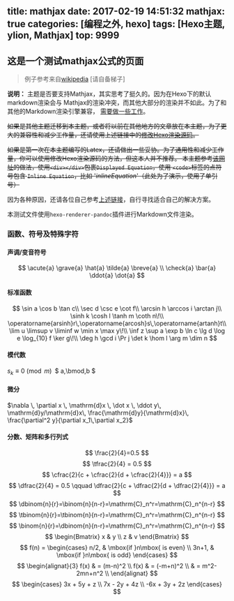title: mathjax
date: 2017-02-19 14:51:32
mathjax: true
categories: [编程之外, hexo]
tags: [Hexo主题, ylion, Mathjax]
top: 9999
---

## 这是一个测试mathjax公式的页面

> 例子参考来自[wikipedia](https://zh.wikipedia.org/wiki/Help:%E6%95%B0%E5%AD%A6%E5%85%AC%E5%BC%8F) [请自备梯子]

**说明：** 主题是否要支持Mathjax，其实思考了挺久的。因为在Hexo下的默认markdown渲染会与
Mathjax的渲染冲突，而其他大部分的渲染并不如此。为了和其他的Markdown渲染引擎兼容，
[需要做一些工作](http://shomy.top/2016/10/22/hexo-markdown-mathjax/)。

~~如果是其他主题迁移到本主题，或者将以前在其他地方的文章放在本主题，为了更大的兼容性和减少工作量，还请使用上述链接中的[修改Hexo渲染源码](http://shomy.top/2016/10/22/hexo-markdown-mathjax/#修改hexo渲染源码)。~~

~~如果是第一次在本主题编写的Latex，还请做出一些妥协。为了通用性和减少工作量，你可以使用修改Hexo渲染源码的方法，但这本人并不推荐。
本主题参考[该网址](http://gohugo.io/tutorials/mathjax/)的做法，使用`<div></div>`包裹`Displayed Equation`，使用
`<code>`标签的点符号包含 `Inline Equation`，比如 '$inline Equation$'（此处为了演示，使用了单引号）~~

因为各种原因，还请各位自己参考[上述链接](http://shomy.top/2016/10/22/hexo-markdown-mathjax/)，自行寻找适合自己的解决方案。

本测试文件使用`hexo-renderer-pandoc`插件进行Markdown文件渲染。



### 函数、符号及特殊字符

#### 声调/变音符号


$$
\acute{a} \grave{a} \hat{a} \tilde{a} \breve{a}
\\
\check{a} \bar{a} \ddot{a} \dot{a}
$$

#### 标准函数


$$
\sin a \cos b \tan c\\
\sec d \csc e \cot f\\
\arcsin h \arccos i \arctan j\\
\sinh k \cosh l \tanh m \coth n\!\\
\operatorname{arsinh}r\,\operatorname{arcosh}s\,\operatorname{artanh}t\\
\lim u \limsup v \liminf w \min x \max y\!\\
\inf z \sup a \exp b \ln c \lg d \log e \log_{10} f \ker g\!\\
\deg h \gcd i \Pr j \det k \hom l \arg m \dim n
$$


#### 模代数

$s_k \equiv 0 \pmod{m}$` `$ a\,\bmod\,b $

#### 微分
$\nabla \, \partial x \, \mathrm{d}x \, \dot x \, \ddot y\, \mathrm{d}y/\mathrm{d}x\, \frac{\mathrm{d}y}{\mathrm{d}x}\, \frac{\partial^2 y}{\partial x_1\,\partial x_2}$

#### 分数、矩阵和多行列式

$$
\frac{2}{4}=0.5
$$
$$
\tfrac{2}{4} = 0.5
$$
$$
\cfrac{2}{c + \cfrac{2}{d + \cfrac{2}{4}}} = a
$$
$$
\dfrac{2}{4} = 0.5 \qquad \dfrac{2}{c + \dfrac{2}{d + \dfrac{2}{4}}} = a
$$
$$
\dbinom{n}{r}=\binom{n}{n-r}=\mathrm{C}_n^r=\mathrm{C}_n^{n-r}
$$
$$
\tbinom{n}{r}=\tbinom{n}{n-r}=\mathrm{C}_n^r=\mathrm{C}_n^{n-r}
$$
$$
\binom{n}{r}=\dbinom{n}{n-r}=\mathrm{C}_n^r=\mathrm{C}_n^{n-r}
$$
$$
\begin{Bmatrix}
x & y \\
z & v
\end{Bmatrix}
$$
$$
f(n) =
\begin{cases}
n/2,  & \mbox{if }n\mbox{ is even} \\
3n+1, & \mbox{if }n\mbox{ is odd}
\end{cases}
$$
$$
\begin{alignat}{3}
f(x) & = (m-n)^2 \\
f(x) & = (-m+n)^2 \\
& = m^2-2mn+n^2 \\
\end{alignat}
$$
$$
\begin{cases}
3x + 5y +  z \\
7x - 2y + 4z \\
-6x + 3y + 2z
\end{cases}
$$